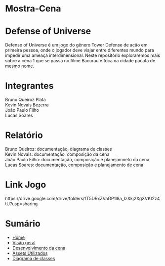 # Mostra-Cena

<h1>Defense of Universe</h1>
<p>
  Defense of Universe é um jogo do gênero Tower Defense de acão em primeira pessoa, onde o jogador deve viajar entre diferentes mundo para impedir uma ameaça interdimensional. Neste repositório exploraremos mais sobre a cena 1 que se passa no filme Bacurau e foca na cidade pacata de mesmo nome.
</p>

<h1>Integrantes</h1>
<p>
  Bruno Queiroz Plata <br>
  Kevin Novais Bezerra <br>
  João Paulo Filho <br>
  Lucas Soares <br>
</p>

<h1>Relatório</h1>
Bruno Queiroz: documentação, diagrama de classes
<br>
Kevin Novais: documentação, composição da cena
<br>
João Paulo Filho: documentação, composição e planejamneto da cena
<br>
Lucas Soares: documentação, composição e planejamento de cena

<h1>Link Jogo</h1>
https://drive.google.com/drive/folders/1T5DRxZVaGP1I8a_lzXkj2XgXVKI2z4tU?usp=sharing

<h1>Sumário</h1>

- [Home](https://github.com/Bruno616/Mostra-Cena/wiki)
- [Visão geral](https://github.com/Bruno616/Mostra-Cena/wiki/1.-Vis%C3%A3o-geral)
- [Desenvolvimento da cena](https://github.com/Bruno616/Mostra-Cena/wiki/2.-Desenvolvimento-da-cena)
- [Assets Utilizados](https://github.com/Bruno616/Mostra-Cena/wiki/3.-Assets-Utilizados)
- [Diagrama de classes](https://github.com/Bruno616/Mostra-Cena/wiki/4.-Diagrama-de-classes)
